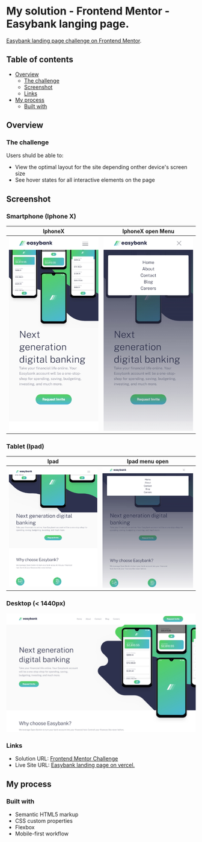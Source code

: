 # My solution - Frontend Mentor -Easybank langing page.
[Easybank landing page challenge on Frontend Mentor](https://www.frontendmentor.io/challenges/easybank-landing-page-WaUhkoDN).

## Table of contents

- [Overview](#overview)
  - [The challenge](#the-challenge)
  - [Screenshot](#screenshot)
  - [Links](#links)
- [My process](#my-process)
  - [Built with](#built-with)
  

## Overview

### The challenge

Users shuld be able to:

- View the optimal layout for the site depending onther device's screen size
- See hover states for all interactive elements on the page

## Screenshot

### Smartphone (Iphone X)
IphoneX          |  IphoneX open Menu
:-------------------------:|:-------------------------:
![Iphone X](./screenshots/IphoneX.jpg)  |  ![Ipone Open Menu](./screenshots/IphoneMenu.jpg)


### Tablet (Ipad)

Ipad           |    Ipad menu open
:-----------------------:|:------------------:
![Ipad](screenshots/Ipad.jpg) | ![Ipad open menu](screenshots/IpadMenu.jpg)

### Desktop (< 1440px)

![Desktop](screenshots/Desktop.jpg) 



### Links

- Solution URL: [Frontend Mentor Challenge](https://your-solution-url.com)
- Live Site URL: [Easybank landing page on vercel.](https://fem-easybank-landingpage.vercel.app/)


## My process

### Built with

- Semantic HTML5 markup
- CSS custom properties
- Flexbox
- Mobile-first workflow
